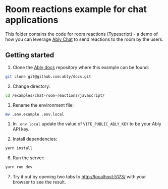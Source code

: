# Room reactions example for chat applications

This folder contains the code for room reactions (Typescript) - a demo of how you can leverage [Ably Chat](https://ably.com/docs/products/chat) to send reactions to the room by the users.

## Getting started

1. Clone the [Ably docs](https://github.com/ably/docs) repository where this example can be found:

```sh
git clone git@github.com:ably/docs.git
```

2. Change directory:

```sh
cd /examples/chat-room-reactions/javascript/
```

3. Rename the environment file:

```sh
mv .env.example .env.local
```

1. In `.env.local` update the value of `VITE_PUBLIC_ABLY_KEY` to be your Ably API key.

2. Install dependencies:

```sh
yarn install
```

6. Run the server:

```sh
yarn run dev
```

7. Try it out by opening two tabs to [http://localhost:5173/](http://localhost:5173/) with your browser to see the result.
